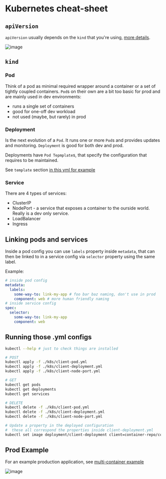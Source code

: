 # Kubernetes cheat-sheet

## `apiVersion`

`apiVersion` usually depends on the `kind` that you're using, [more details](https://matthewpalmer.net/kubernetes-app-developer/articles/kubernetes-apiversion-definition-guide.html).

![image](https://user-images.githubusercontent.com/26703675/62350427-9a983200-b4fa-11e9-847b-d5b660329d3d.png)

## `kind`

### Pod

Think of a pod as minimal required wrapper around a container or a set of tightly coupled containers. `Pod`s on their own are a bit too basic for prod and are mainly used in dev environments:

- runs a single set of containers
- good for one-off dev workload
- not used (maybe, but rarely) in prod

### Deployment

Is the next evolution of a `Pod`. It runs one or more `Pod`s and provides updates and monitoring. `Deployment` is good for both dev and prod.

Deployments have `Pod Tepmplate`s, that specify the configuration that requires to be maintained.

See `template` section [in this yml for example](./k8s/client-deployment.yml)

### Service

There are 4 types of services:

- ClusterIP
- NodePort - a service that exposes a container to the ourside world. Really is a dev only service.
- LoadBalancer
- Ingress

## Linking pods and services

Inside a pod config you can use `labels` property inside `metadata`, that can then be linked to in a service config via `selector` property using the same label.

Example:

```yml
# inside pod config
metadata:
  labels:
    some-way-to: link-my-app # foo bar baz naming, don't use in prod
    component: web # more human friendly naming
# inside service config
spec:
  selector:
    some-way-to: link-my-app
    component: web
```

## Running those .yml configs

```sh
kubectl --help # just to check things are installed

# POST
kubectl apply -f ./k8s/client-pod.yml
kubectl apply -f ./k8s/client-deployment.yml
kubectl apply -f ./k8s/client-node-port.yml

# GET
kubectl get pods
kubectl get deployments
kubectl get services

# DELETE
kubectl delete -f ./k8s/client-pod.yml
kubectl delete -f ./k8s/client-deployment.yml
kubectl delete -f ./k8s/client-node-port.yml

# Update a property in the deployed configuration
#  these all correspond the properties inside client-deployment.yml
kubectl set image deployment/client-deployment client=container-repo/container-image:tag
```

## Prod Example

For an example production application, see [multi-container example](./k8s/multi-container-prod-example/README.md)

![image](https://user-images.githubusercontent.com/26703675/112748181-0e316180-8fb2-11eb-93e6-021b553e2471.png)


